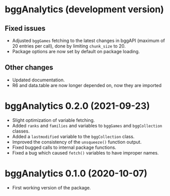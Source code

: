 # bggAnalytics (development version)

## Fixed issues
* Adjusted `bggGames` fetching to the latest changes in bggAPI (maximum of 20
entries per call), done by limiting `chunk_size` to 20.
* Package options are now set by default on package loading.

## Other changes
* Updated documentation.
* R6 and data.table are now longer depended on, now they are imported


# bggAnalytics 0.2.0 (2021-09-23)

* Slight optimization of variable fetching.
* Added `ranks` and `families` and  variables to `bggGames` and `bggCollection` classes.
* Added a `lastmodified` variable to the `bggCollection` class.
* Improved the consistency of the `unsqueeze()` function output.
* Fixed bugged calls to internal package functions.
* Fixed a bug which caused `fetch()` variables to have improper names.


# bggAnalytics 0.1.0 (2020-10-07)

* First working version of the package.


